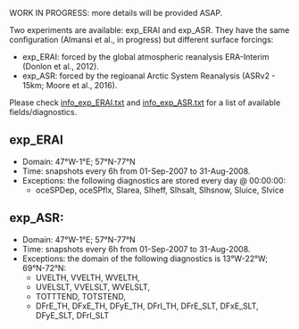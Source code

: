 WORK IN PROGRESS: more details will be provided ASAP.

Two experiments are available: exp_ERAI and exp_ASR.
They have the same configuration (Almansi et al., in progress) but different surface forcings:
- exp_ERAI: forced by the global atmospheric reanalysis ERA-Interim (Donlon et al., 2012).
- exp_ASR:  forced by the regioanal Arctic System Reanalysis (ASRv2 - 15km; Moore et al., 2016).

Please check [info_exp_ERAI.txt](https://github.com/malmans2/JHU-MITgcm_Tools/blob/master/info/info_exp_ERAI.txt) and [info_exp_ASR.txt](https://github.com/malmans2/JHU-MITgcm_Tools/blob/master/info/info_exp_ASR.txt) for a list of available fields/diagnostics.

## exp_ERAI
- Domain: 47°W-1°E; 57°N-77°N
- Time: snapshots every 6h from 01-Sep-2007 to 31-Aug-2008.
- Exceptions: the following diagnostics are stored every day @ 00:00:00: 
  - oceSPDep, oceSPflx, SIarea, SIheff, SIhsalt, SIhsnow, SIuice, SIvice 
                                                                          
## exp_ASR:
- Domain: 47°W-1°E; 57°N-77°N
- Time: snapshots every 6h from 01-Sep-2007 to 31-Aug-2008.
- Exceptions: the domain of the following diagnostics is 13°W-22°W; 69°N-72°N: 
  - UVELTH, VVELTH, WVELTH, 
  - UVELSLT, VVELSLT, WVELSLT, 
  - TOTTTEND, TOTSTEND, 
  - DFrE_TH, DFxE_TH, DFyE_TH, DFrI_TH, DFrE_SLT, DFxE_SLT, DFyE_SLT, DFrI_SLT                                                                     
